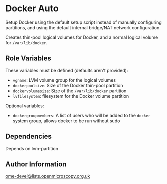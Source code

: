 Docker Auto
===========

Setup Docker using the default setup script instead of manually configuring partitions, and using the default internal bridge/NAT network configuration.

Creates thin-pool logical volumes for Docker, and a normal logical volume for `/var/lib/docker`.

Role Variables
--------------

These variables must be defined (defaults aren't provided):

- `vgname`: LVM volume group for the logical volumes
- `dockerpoolsize`: Size of the Docker thin-pool partition
- `dockervolumesize`: Size of the `/var/lib/docker` partition
- `lvfilesystem`: filesystem for the Docker volume partition

Optional variables:

- `dockergroupmembers`: A list of users who will be added to the `docker` system group, allows docker to be run without sudo

Dependencies
------------

Depends on lvm-partition

Author Information
------------------

ome-devel@lists.openmicroscopy.org.uk
